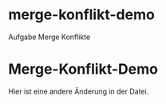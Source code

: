 # merge-konflikt-demo
Aufgabe Merge Konflikte

# Merge-Konflikt-Demo
Hier ist eine andere Änderung in der Datei.
